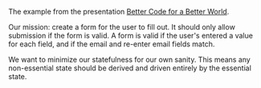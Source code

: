 The example from the presentation [Better Code for a Better World](https://speakerdeck.com/joshaber/better-code-for-a-better-world).

Our mission: create a form for the user to fill out. It should only allow submission if the form is valid. A form is valid if the user's entered a value for each field, and if the email and re-enter email fields match.

We want to minimize our statefulness for our own sanity. This means any non-essential state should be derived and driven entirely by the essential state.